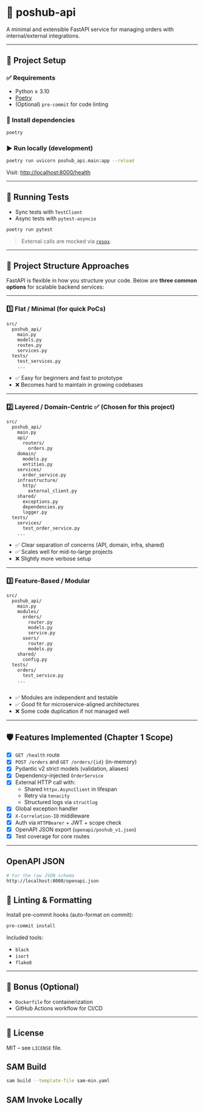 # 🚀 poshub-api

A minimal and extensible FastAPI service for managing orders with internal/external integrations.

---

## 🧰 Project Setup

### ✅ Requirements

- Python ≥ 3.10
- [Poetry](https://python-poetry.org/docs/#installation)
- (Optional) `pre-commit` for code linting

### 🔧 Install dependencies

```bash
poetry 
```

### ▶️ Run locally (development)

```bash
poetry run uvicorn poshub_api.main:app --reload
```

Visit: [http://localhost:8000/health](http://localhost:8000/health)

---

## 🧪 Running Tests

- Sync tests with `TestClient`
- Async tests with `pytest-asyncio`

```bash
poetry run pytest
```

> External calls are mocked via [`respx`](https://github.com/lundberg/respx).

---

## 📁 Project Structure Approaches

FastAPI is flexible in how you structure your code. Below are **three common options** for scalable backend services:

---

### 1️⃣ Flat / Minimal (for quick PoCs)

```
src/
  poshub_api/
    main.py
    models.py
    routes.py
    services.py
  tests/
    test_services.py
    ...
```

- ✅ Easy for beginners and fast to prototype  
- ❌ Becomes hard to maintain in growing codebases

---

### 2️⃣ Layered / Domain-Centric ✅ (Chosen for this project)

```
src/
  poshub_api/
    main.py
    api/
      routers/
        orders.py
    domain/
      models.py
      entities.py
    services/
      order_service.py
    infrastructure/
      http/
        external_client.py
    shared/
      exceptions.py
      dependencies.py
      logger.py
  tests/
    services/
      test_order_service.py
    ...
```

- ✅ Clear separation of concerns (API, domain, infra, shared)  
- ✅ Scales well for mid-to-large projects  
- ❌ Slightly more verbose setup

---

### 3️⃣ Feature-Based / Modular

```
src/
  poshub_api/
    main.py
    modules/
      orders/
        router.py
        models.py
        service.py
      users/
        router.py
        models.py
    shared/
      config.py
  tests/
    orders/
      test_service.py
    ...
      
```

- ✅ Modules are independent and testable  
- ✅ Good fit for microservice-aligned architectures  
- ❌ Some code duplication if not managed well

---

## 🛡️ Features Implemented (Chapter 1 Scope)

- [x] `GET /health` route
- [x] `POST /orders` and `GET /orders/{id}` (in-memory)
- [x] Pydantic v2 strict models (validation, aliases)
- [x] Dependency-injected `OrderService`
- [x] External HTTP call with:
  - Shared `httpx.AsyncClient` in lifespan
  - Retry via `tenacity`
  - Structured logs via `structlog`
- [x] Global exception handler
- [x] `X-Correlation-ID` middleware
- [x] Auth via `HTTPBearer` + JWT + scope check
- [x] OpenAPI JSON export (`openapi/poshub_v1.json`)
- [x] Test coverage for core routes

---

## OpenAPI JSON

```bash
# For the raw JSON schema
http://localhost:8000/openapi.json
```


## 🧹 Linting & Formatting

Install pre-commit hooks (auto-format on commit):

```bash
pre-commit install
```

Included tools:
- `black`
- `isort`
- `flake8`

---

## 🐳 Bonus (Optional)

- `Dockerfile` for containerization
- GitHub Actions workflow for CI/CD

---

## 📄 License

MIT – see `LICENSE` file.

## SAM Build

```bash
sam build --template-file sam-min.yaml 
```

## SAM Invoke Locally
```bash

```
